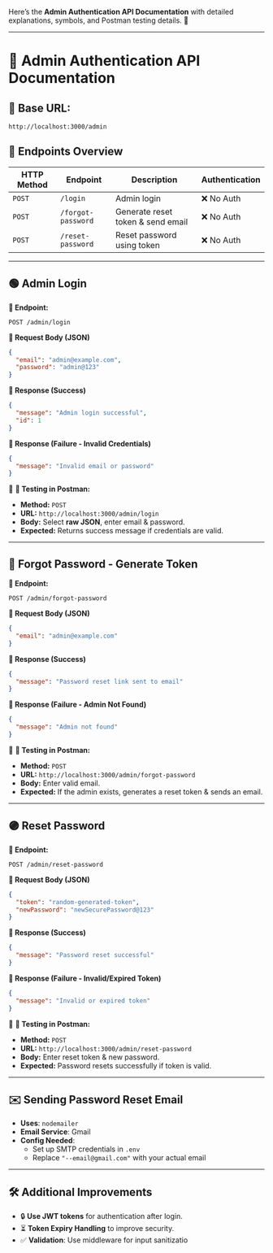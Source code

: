 Here’s the **Admin Authentication API Documentation** with detailed explanations, symbols, and Postman testing details. 🚀  

---

# **📜 Admin Authentication API Documentation**

## **📌 Base URL:**  
```
http://localhost:3000/admin
```

## **🔹 Endpoints Overview**  

| HTTP Method | Endpoint          | Description                         | Authentication |
|------------|------------------|-------------------------------------|---------------|
| `POST`     | `/login`          | Admin login                        | ❌ No Auth    |
| `POST`     | `/forgot-password` | Generate reset token & send email  | ❌ No Auth    |
| `POST`     | `/reset-password`  | Reset password using token         | ❌ No Auth    |

---

## **🟢 Admin Login**
**🔹 Endpoint:**  
```http
POST /admin/login
```

**🔹 Request Body (JSON)**
```json
{
  "email": "admin@example.com",
  "password": "admin@123"
}
```

**🔹 Response (Success)**
```json
{
  "message": "Admin login successful",
  "id": 1
}
```

**🔹 Response (Failure - Invalid Credentials)**
```json
{
  "message": "Invalid email or password"
}
```

📌 **📌 Testing in Postman:**  
- **Method:** `POST`  
- **URL:** `http://localhost:3000/admin/login`  
- **Body:** Select **raw JSON**, enter email & password.  
- **Expected:** Returns success message if credentials are valid.

---

## **🔵 Forgot Password - Generate Token**
**🔹 Endpoint:**  
```http
POST /admin/forgot-password
```

**🔹 Request Body (JSON)**
```json
{
  "email": "admin@example.com"
}
```

**🔹 Response (Success)**
```json
{
  "message": "Password reset link sent to email"
}
```

**🔹 Response (Failure - Admin Not Found)**
```json
{
  "message": "Admin not found"
}
```

📌 **📌 Testing in Postman:**  
- **Method:** `POST`  
- **URL:** `http://localhost:3000/admin/forgot-password`  
- **Body:** Enter valid email.  
- **Expected:** If the admin exists, generates a reset token & sends an email.

---

## **🟣 Reset Password**
**🔹 Endpoint:**  
```http
POST /admin/reset-password
```

**🔹 Request Body (JSON)**
```json
{
  "token": "random-generated-token",
  "newPassword": "newSecurePassword@123"
}
```

**🔹 Response (Success)**
```json
{
  "message": "Password reset successful"
}
```

**🔹 Response (Failure - Invalid/Expired Token)**
```json
{
  "message": "Invalid or expired token"
}
```

📌 **📌 Testing in Postman:**  
- **Method:** `POST`  
- **URL:** `http://localhost:3000/admin/reset-password`  
- **Body:** Enter reset token & new password.  
- **Expected:** Password resets successfully if token is valid.

---

## **✉️ Sending Password Reset Email**
- **Uses**: `nodemailer`  
- **Email Service**: Gmail  
- **Config Needed**:  
  - Set up SMTP credentials in `.env`  
  - Replace `"--email@gmail.com"` with your actual email  

---

## **🛠️ Additional Improvements**
- 🔒 **Use JWT tokens** for authentication after login.  
- ⏳ **Token Expiry Handling** to improve security.  
- ✅ **Validation**: Use middleware for input sanitizatio